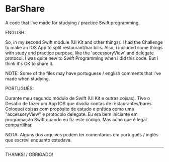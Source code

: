 # BarShare
A code that i've made for studying / practice Swift programming. 

ENGLISH:

So, in my second Swift module (UI Kit and other things). I had the Challenge to make an IOS App to split restaurant/bar bills. Also, i included some things with study and practice purpose, like the 'accessoryView' and delegate protocol. 
I was quite new to Swift Programming when i did this code. But i think it's OK to share it. 

NOTE: Some of the files may have portuguese / english comments that i've made when studying.

PORTUGUÊS:

Durante meu segundo módulo de Swift (UI Kit e outras coisas). Tive o Desafio de fazer um App IOS que dividia contas de restaurantes/bares. Coloquei coisas com propósito de estudo e prática como uma "accessoryView" e protocolo delegate. 
Eu era bem iniciante em programação Swift quando eu fiz este código. Mas acho que é legal compartilhar. 

NOTA: Alguns dos arquivos podem ter comentários em português / inglês que escrevi enquanto estudava.

-----------------------------------------------------------------------------------------------------------------------------

THANKS! / OBRIGADO!
